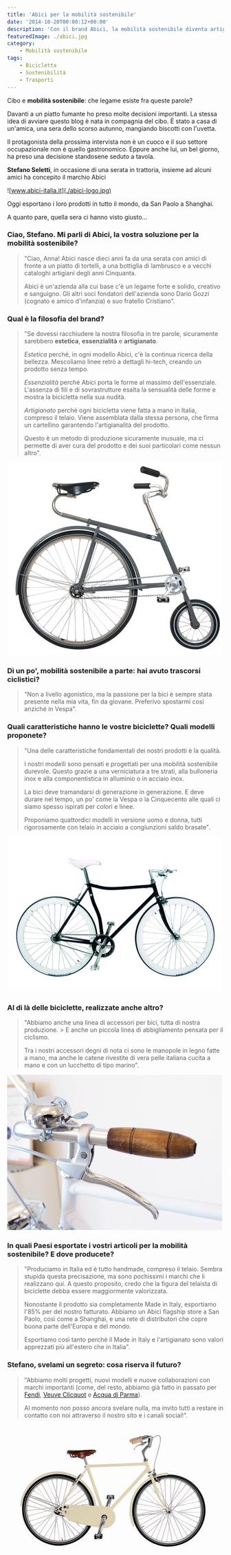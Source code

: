 ```yaml
---
title: 'Abici per la mobilità sostenibile'
date: '2014-10-20T00:00:12+00:00'
description: 'Con il brand Abici, la mobilità sostenibile diventa artigianale ed essenziale.'
featuredImage: ./abici.jpg
category:
    - Mobilità sostenibile
tags:
    - Bicicletta
    - Sostenibilità
    - Trasporti
---
```


Cibo e **mobilità sostenibile**: che legame esiste fra queste parole?

Davanti a un piatto fumante ho preso molte decisioni importanti. La stessa idea di avviare questo blog è nata in compagnia del cibo. È stato a casa di un'amica, una sera dello scorso autunno, mangiando biscotti con l'uvetta.

Il protagonista della prossima intervista non è un cuoco e il suo settore occupazionale non è quello gastronomico. Eppure anche lui, un bel giorno, ha preso una decisione standosene seduto a tavola.

**Stefano Seletti**, in occasione di una serata in trattoria, insieme ad alcuni amici ha concepito il marchio Abici

![www.abici-italia.it](./abici-logo.jpg)

Oggi esportano i loro prodotti in tutto il mondo, da San Paolo a Shanghai.

A quanto pare, quella sera ci hanno visto giusto...

### Ciao, Stefano. Mi parli di Abici, la vostra soluzione per la mobilità sostenibile?

> "Ciao, Anna! Abici nasce dieci anni fa da una serata con amici di fronte a un piatto di tortelli, a una bottiglia di lambrusco e a vecchi cataloghi artigiani degli anni Cinquanta.
>
> Abici è un'azienda alla cui base c'è un legame forte e solido, creativo e sanguigno. Gli altri soci fondatori dell'azienda sono Dario Gozzi (cognato e amico d'infanzia) e suo fratello Cristiano".

### Qual è la filosofia del brand?

> "Se dovessi racchiudere la nostra filosofia in tre parole, sicuramente sarebbero **estetica**, **essenzialità** e **artigianato**.
>
> *Estetica* perché, in ogni modello Abici, c'è la continua ricerca della bellezza. Mescoliamo linee retrò a dettagli hi-tech, creando un prodotto senza tempo.
>
> *Essenzialità* perché Abici porta le forme al massimo dell'essenziale.
> L'assenza di fili e di sovrastrutture esalta la sensualità delle forme e mostra la bicicletta nella sua nudità.
>
> *Artigianato* perché ogni bicicletta viene fatta a mano in Italia, compreso il telaio. Viene assemblata dalla stessa persona, che firma un cartellino garantendo l'artigianalità del prodotto.
>
> Questo è un metodo di produzione sicuramente inusuale, ma ci permette di aver cura del prodotto e dei suoi particolari come nessun altro".

![Velocino](./velocino.jpg)

### Dì un po', mobilità sostenibile a parte: hai avuto trascorsi ciclistici?

> "Non a livello agonistico, ma la passione per la bici è sempre stata presente nella mia vita, fin da giovane. Preferivo spostarmi così anziché in Vespa".

### Quali caratteristiche hanno le vostre biciclette? Quali modelli proponete?

> "Una delle caratteristiche fondamentali dei nostri prodotti è la qualità.
>
> I nostri modelli sono pensati e progettati per una mobilità sostenibile durevole. Questo grazie a una verniciatura a tre strati, alla bulloneria inox e alla componentistica in alluminio o in acciaio inox.
>
> La bici deve tramandarsi di generazione in generazione. E deve durare nel tempo, un po' come la Vespa o la Cinquecento alle quali ci siamo spesso ispirati per colori e linee.
>
> Proponiamo quattordici modelli in versione uomo e donna, tutti rigorosamente con telaio in acciaio a congiunzioni saldo brasate".

![Fuga](./fuga.jpg)

### Al di là delle biciclette, realizzate anche altro?

> "Abbiamo anche una linea di accessori per bici, tutta di nostra produzione. > E anche un piccola linea di abbigliamento pensata per il ciclismo.
>
> Tra i nostri accessori degni di nota ci sono le manopole in legno fatte a mano, ma anche le catene rivestite di vera pelle italiana cucita a mano e con un lucchetto di tipo marino".

![Manopola ABICI - particolare](./manopole.jpg)

### In quali Paesi esportate i vostri articoli per la mobilità sostenibile? E dove producete?

> "Produciamo in Italia ed è tutto handmade, compreso il telaio. Sembra stupida questa precisazione, ma sono pochissimi i marchi che li realizzano qui.
> A questo proposito, credo che la figura del telaista di biciclette debba essere maggiormente valorizzata.
>
> Nonostante il prodotto sia completamente Made in Italy, esportiamo l'85% per del nostro fatturato. Abbiamo un Abici flagship store a San Paolo, così come a Shanghai, e una rete di distributori che copre buona parte dell'Europa e del mondo.
>
> Esportiamo così tanto perché il Made in Italy e l'artigianato sono valori apprezzati più all'estero che in Italia".

### Stefano, svelami un segreto: cosa riserva il futuro?

> "Abbiamo molti progetti, nuovi modelli e nuove collaborazioni con marchi importanti (come, del resto, abbiamo già fatto in passato per [Fendi](http://www.fendi.com/it/it), [Veuve Clicquot](http://www.veuve-clicquot.com) e [Acqua di Parma](http://www.acquadiparma.com/it/?gclid=CMKRt97As8ECFdTLtAodeF8AHw)).
>
> Al momento non posso ancora svelare nulla, ma invito tutti a restare in contatto con noi attraverso il nostro sito e i canali social!".

![Granturismo](./granturismo.jpg)

